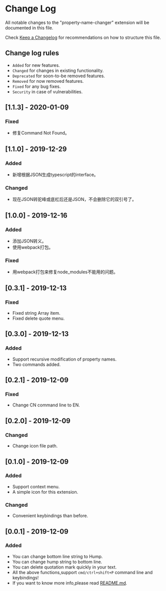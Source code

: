 # Change Log

All notable changes to the "property-name-changer" extension will be documented in this file.

Check [Keep a Changelog](http://keepachangelog.com/) for recommendations on how to structure this file.

## Change log rules
- `Added` for new features.
- `Changed` for changes in existing functionality.
- `Deprecated` for soon-to-be removed features.
- `Removed` for now removed features.
- `Fixed` for any bug fixes.
- `Security` in case of vulnerabilities.

## [1.1.3] - 2020-01-09
### Fixed
- 修复Command Not Found。

## [1.1.0] - 2019-12-29
### Added
- 新增根据JSON生成typescript的interface。
### Changed
- 现在JSON转驼峰或底杠后还是JSON，不会删除它的双引号了。

## [1.0.0] - 2019-12-16
### Added
- 添加JSON转义。
- 使用webpack打包。
### Fixed
- 用webpack打包来修复node_modules不能用的问题。

## [0.3.1] - 2019-12-13
### Fixed
- Fixed string Array item.
- Fixed delete quote menu.

## [0.3.0] - 2019-12-13
### Added
- Support recursive modification of property names.
- Two commands added.

## [0.2.1] - 2019-12-09
### Fixed
- Change CN command line to EN.

## [0.2.0] - 2019-12-09
### Changed
- Change icon file path.

## [0.1.0] - 2019-12-09
### Added
- Support context menu.
- A simple icon for this extension.

### Changed
- Convenient keybindings than before.

## [0.0.1] - 2019-12-09
### Added
- You can change bottom line string to Hump.
- You can change hump string to bottom line.
- You can delete quotation mark quickly in your text.
- All the above functions,support `cmd/ctrl+shift+P` command line and keybindings!
- If you want to know more info,please read [README.md](https://github.com/urnotzane/property-name-changer/blob/master/README.md).